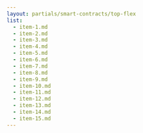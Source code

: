 ```yaml
---
layout: partials/smart-contracts/top-flex
list:
  - item-1.md
  - item-2.md
  - item-3.md
  - item-4.md
  - item-5.md
  - item-6.md
  - item-7.md
  - item-8.md
  - item-9.md
  - item-10.md
  - item-11.md
  - item-12.md
  - item-13.md
  - item-14.md
  - item-15.md
---
```

